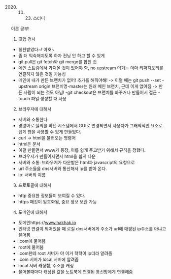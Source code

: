 2020. 11. 23. 스터디

이론 공부! 

1. 깃헙 검사
- 칭찬받았다~! 야호~
- 좀 더 익숙해지도록 하자 컨닝 안 하고 할 수 있게
- git pull은 git fetch와 git merge를 합친 것
- 메인 스트림에서 가져올 것이 있어야 함, no upstream 이거는 아마 리퍼지토리를 연결하지 않은 것일 가능성
- 메인에 내가 만든 브랜치가 없어! 추가를 해줘야해! 
-> 이럴 때는 git push --set -upstream origin 브랜치명-master는 원래 메인 브랜치, 근데 이게 없어짐 -> 만든 사람이 되는 것도 아님! 
-git checkout은 브랜치를 바꾸거나 만들어서 접근
-touch 파일 생성할 때 사용 

2. 브라우저에 대해서
- 서버와 소통한다. 
- 명령어로 질의를 하던 시스템에서 GUI로 변경되면서 사용자가 그래픽적인 요소로 쉽게 웹을 사용할 수 있게 만들었다.
- curl -> html을 불러오는 명령어
- html은 문서
- 이걸 만들면서 www가 등장, 이를 쉽게 주고받기 위해서 규칙을 정했다. 
- 브라우저가 만들어지면서 html을 쉽게 다운
- 서버와 소통: 브라우저가 다운받은 html과 javascript의 요청으로
- url 주소들을 dns서버와 통신해서 ip를 받아 온다. 
- ip: 서버의 이름 

3. 프로토콜에 대해서
- http 중요한 정보들이 보여질 수 있다.
- https 패킷이 암호화됨, 중요 정보 보관 가능

4. 도메인에 대해서 
- 도메인https://www.hakhak.io
- 인터넷 연결이 되어있을 때 로컬 dns서버에게 주소가 	url에 매핑된 ip주소를 아냐고 물어봄
- .com에 물어봄
- root에 물어봄
- .com한테 root 서버가 야 이거 학학이 ip더라 알려줌
- .com 서버가 local 서버에 알려줌
- local 서버 캐싱함, 주소를 캐싱
- 물어볼때마다 캐싱된 값을 노트북에 연결된 통신망에게 연결해줌


